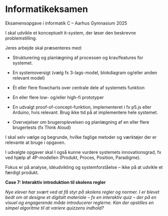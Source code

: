 # Informatikeksamen
Eksamensopgave i informatik C – Aarhus Gymnasium 2025

I skal udvikle et konceptuelt it-system, der løser den beskrevne problemstilling.

Jeres arbejde skal præsenteres med:

* Strukturering og planlægning af processen og krav/features for systemet.

* En systemoversigt (vælg fx 3-lags-model, blokdiagram og/eller anden relevant model)

* Ét eller flere flowcharts over centrale dele af systemets funktion

* En eller flere low- og/eller high-fi prototyper

* En udvalgt proof-of-concept-funktion, implementeret i fx p5.js eller Arduino, hvis relevant. Brug ikke tid på at implementere hele systemet.

* Overvejelser om brugeroplevelsen og planlægning af en eller flere brugertests (fx Think Aloud)

I skal selv vælge og begrunde, hvilke faglige metoder og værktøjer der er relevante at bruge i opgaven.

I udvalgte opgaver skal I også kunne vurdere systemets innovationsgrad, fx ved hjælp af 4P-modellen (Produkt, Proces, Position, Paradigme).

Fokus er på analyse, idéudvikling og systemforståelse – ikke på at udvikle et færdigt produkt.

**Case 7: Interaktiv introduktion til skolens regler**

*Nye elever har svært ved at få styr på skolens regler og normer. I er blevet bedt om at designe et digitalt materiale – fx en interaktiv quiz – der på en visuel og engagerende måde introducerer reglerne. Kan der opstilles en simpel algoritme til at variere quizzens indhold?*
